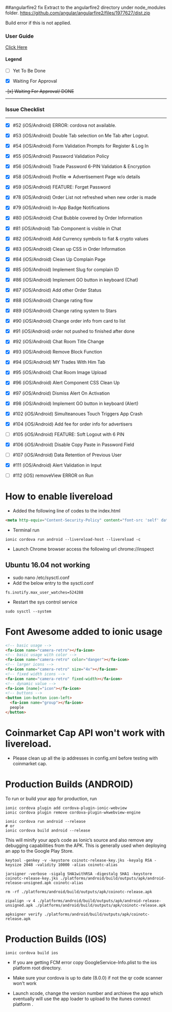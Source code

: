 ##angularfire2 fix
Extract to the angularfire2 directory under node_modules folder. https://github.com/angular/angularfire2/files/1977627/dist.zip

Build error if this is not applied.

### User Guide

[Click Here](USERGUIDE.md)

#### Legend
- [ ] Yet To Be Done

- [x] Waiting For Approval

~~-[x] Waiting For Approval/ DONE~~

---------------------

### Issue Checklist

---------------------

- [x] #52 (iOS/Android) ERROR: cordova not available.
- [x] #53 (iOS/Android) Double Tab selection on Me Tab after Logout.
- [x] #54 (iOS/Android) Form Validation Prompts for Register & Log In
- [x] #55 (iOS/Android) Password Validation Policy
- [x] #56 (iOS/Android) Trade Password 6-PIN Validation & Encryption
- [x] #58 (iOS/Android) Profile => Advertisement Page w/o details
- [x] #59 (iOS/Android) FEATURE: Forget Password
- [x] #78 (iOS/Android) Order List not refreshed when new order is made
- [x] #79 (iOS/Android) In-App Badge Notifications
- [x] #80 (iOS/Android) Chat Bubble covered by Order Information
- [x] #81 (iOS/Android) Tab Component is visible in Chat
- [x] #82 (iOS/Android) Add Currency symbols to fiat & crypto values
- [x] #83 (iOS/Android) Clean up CSS in Order Information
- [x] #84 (iOS/Android) Clean Up Complain Page
- [x] #85 (iOS/Android) Implement Slug for complain ID
- [x] #86 (iOS/Android) Implement GO button in keyboard (Chat)
- [x] #87 (iOS/Android) Add other Order Status
- [x] #88 (iOS/Android) Change rating flow
- [x] #89 (iOS/Android) Change rating system to Stars
- [x] #90 (iOS/Android) Change order info from card to list
- [x] #91 (iOS/Android) order not pushed to finished after done
- [x] #92 (iOS/Android) Chat Room Title Change
- [x] #93 (iOS/Android) Remove Block Function
- [x] #94 (iOS/Android) MY Trades With Him Tab
- [x] #95 (iOS/Android) Chat Room Image Upload
- [x] #96 (iOS/Android) Alert Component CSS Clean Up
- [x] #97 (iOS/Android) Dismiss Alert On Activation
- [x] #98 (iOS/Android) Implement GO button in keyboard (Alert)
- [x] #102 (iOS/Android) Simulteanoues Touch Triggers App Crash
- [x] #104 (iOS/Android) Add fee for order info for advertisers
- [ ] #105 (iOS/Android) FEATURE: Soft Logout with 6 PIN
- [x] #106 (iOS/Android) Disable Copy Paste in Password Field
- [ ] #107 (iOS/Android) Data Retention of Previous User
- [x] #111 (iOS/Android) Alert Validation in Input
- [ ] #112 (iOS) removeView ERROR on Run



# How to enable livereload
* Added the following line of codes to the index.html
```html
<meta http-equiv="Content-Security-Policy" content="font-src 'self' data:; img-src * data:; default-src gap://ready file://* *; script-src 'self' 'unsafe-inline' 'unsafe-eval' * ; style-src 'self' 'unsafe-inline' *">
```
* Terminal run
```
ionic cordova run android --livereload-host --livereload -c
```
* Launch Chrome browser access the following url chrome://inspect

## Ubuntu 16.04 not working
* sudo nano /etc/sysctl.conf
* Add the below entry to the sysctl.conf 
```
fs.inotify.max_user_watches=524288
```
* Restart the sys control service 
```
sudo sysctl --system
```
# Font Awesome added to ionic usage
```html
<!-- basic usage -->
<fa-icon name="camera-retro"></fa-icon>
<!-- basic usage with color -->
<fa-icon name="camera-retro" color="danger"></fa-icon>
<!-- larger icons -->
<fa-icon name="camera-retro" size="4x"></fa-icon>
<!-- fixed width icons -->
<fa-icon name="camera-retro" fixed-width></fa-icon>
<!-- dynamic value -->
<fa-icon [name]="icon"></fa-icon>
<!-- buttons -->
<button ion-button icon-left>
  <fa-icon name="group"></fa-icon>
  people
</button>
```

# Coinmarket Cap API won't work with livereload.
* Please clean up all the ip addresses in config.xml before testing with coinmarket cap.

# Production Builds (ANDROID)
To run or build your app for production, run

```
ionic cordova plugin add cordova-plugin-ionic-webview
ionic cordova plugin remove cordova-plugin-wkwebview-engine
```

```
ionic cordova run android --release
# or
ionic cordova build android --release
```
This will minify your app’s code as Ionic’s source and also remove any debugging capabilities from the APK. This is generally used when deploying an app to the Google Play Store.

```
keytool -genkey -v -keystore coinotc-release-key.jks -keyalg RSA -keysize 2048 -validity 10000 -alias coinotc-alias

jarsigner -verbose -sigalg SHA1withRSA -digestalg SHA1 -keystore coinotc-release-key.jks ./platforms/android/build/outputs/apk/android-release-unsigned.apk coinotc-alias

rm -rf ./platforms/android/build/outputs/apk/coinotc-release.apk

zipalign -v 4 ./platforms/android/build/outputs/apk/android-release-unsigned.apk ./platforms/android/build/outputs/apk/coinotc-release.apk

apksigner verify ./platforms/android/build/outputs/apk/coinotc-release.apk

```

# Production Builds (IOS)
```
ionic cordova build ios
```

* If you are getting FCM error copy GoogleService-Info.plist to the ios platform root directory.

* Make sure your cordova is up to date (8.0.0) if not the qr code scanner won't work

* Launch xcode, change the version number and archieve the app which eventually will use the app loader to upload to the itunes connect platform .
